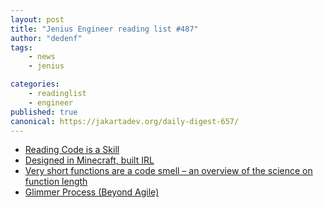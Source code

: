 ```yaml
---
layout: post
title: "Jenius Engineer reading list #487"
author: "dedenf"
tags:
    - news
    - jenius

categories:
    - readinglist
    - engineer
published: true
canonical: https://jakartadev.org/daily-digest-657/
---
```


- [Reading Code is a Skill](https://trishagee.com/2020/09/07/reading-code-is-a-skill/)
- [Designed in Minecraft, built IRL](https://restofworld.org/2020/rebuilding-gaza-with-minecraft/)
- [Very short functions are a code smell – an overview of the science on function length](https://softwarebyscience.com/very-short-functions-are-a-code-smell-an-overview-of-the-science-on-function-length/)
- [Glimmer Process (Beyond Agile)](https://andymaleh.blogspot.com/2020/08/glimmer-process-beyond-agile.html)
